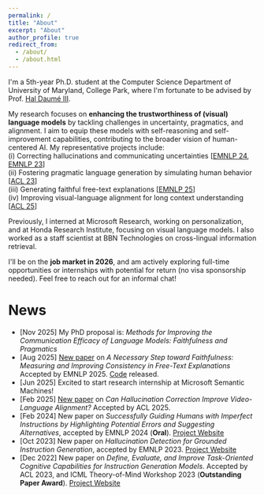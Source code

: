```yaml
---
permalink: /
title: "About"
excerpt: "About"
author_profile: true
redirect_from: 
  - /about/
  - /about.html
---
```


I'm a 5th-year Ph.D. student at the Computer Science Department of University of Maryland, College Park, where I'm fortunate to be advised by Prof. [Hal Daumé III](http://users.umiacs.umd.edu/~hal3/). 

My research focuses on **enhancing the trustworthiness of (visual) language models** by tackling challenges in uncertainty, pragmatics, and alignment. I aim to equip these models with self-reasoning and self-improvement capabilities, contributing to the broader vision of human-centered AI.
My representative projects include:\
(i) Correcting hallucinations and communicating uncertainties [[EMNLP 24](https://arxiv.org/abs/2402.16973), [EMNLP 23](https://arxiv.org/abs/2310.15319)]\
(ii) Fostering pragmatic language generation by simulating human behavior [[ACL 23](https://arxiv.org/abs/2301.05149)]\
(iii) Generating faithful free-text explanations [[EMNLP 25](https://arxiv.org/abs/2505.19299)]\
(iv) Improving visual-language alignment for long context understanding [[ACL 25](https://arxiv.org/abs/2502.15079)]

Previously, I interned at Microsoft Research, working on personalization, and at Honda Research Institute, focusing on visual language models. I also worked as a staff scientist at BBN Technologies on cross-lingual information retrieval.

I'll be on the **job market in 2026**, and am actively exploring full-time opportunities or internships with potential for return (no visa sponsorship needed). Feel free to reach out for an informal chat!


# News

* [Nov 2025]  My PhD proposal is: *Methods for Improving the Communication Efficacy of Language Models: Faithfulness and Pragmatics*
* [Aug 2025]  [New paper](https://arxiv.org/abs/2505.19299) on *A Necessary Step toward Faithfulness: Measuring and Improving Consistency in Free-Text Explanations* Accepted by EMNLP 2025. [Code](https://github.com/lingjunzhao/PEX_consistency) released.
* [Jun 2025]  Excited to start research internship at Microsoft Semantic Machines!
* [Feb 2025]  [New paper](https://arxiv.org/abs/2502.15079) on *Can Hallucination Correction Improve Video-Language Alignment?* Accepted by ACL 2025.
* [Feb 2024]  New paper on *Successfully Guiding Humans with Imperfect Instructions by Highlighting Potential Errors and Suggesting Alternatives*, accepted by EMNLP 2024 (**Oral**). [Project Website](https://lingjunzhao.github.io/HEAR.html)
* [Oct 2023]  New paper on *Hallucination Detection for Grounded Instruction Generation*, accepted by EMNLP 2023. [Project Website](https://lingjunzhao.github.io/hallucination_detection.html)
* [Dec 2022]  New paper on *Define, Evaluate, and Improve Task-Oriented Cognitive Capabilities for Instruction Generation Models*. Accepted by ACL 2023, and ICML Theory-of-Mind Workshop 2023 (**Outstanding Paper Award**). [Project Website](https://lingjunzhao.github.io/coop_instruction.html)

